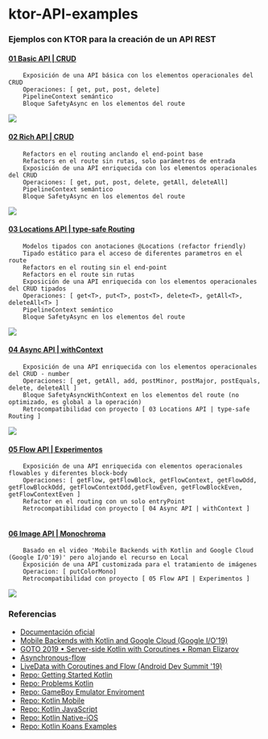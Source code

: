# ktor-API-examples

### Ejemplos con KTOR para la creación de un API REST


#### [01 Basic API | CRUD](https://github.com/vicboma1/ktor-API-examples/tree/master/01-basic-api) 
```
    Exposición de una API básica con los elementos operacionales del CRUD
    Operaciones: [ get, put, post, delete]
    PipelineContext semántico
    Bloque SafetyAsync en los elementos del route
```
![](https://github.com/vicboma1/ktor-API-examples/blob/master/00-assets/01-basic-api.png)


#### [02 Rich API | CRUD](https://github.com/vicboma1/ktor-API-examples/tree/master/02-rich-api)
```
    Refactors en el routing anclando el end-point base
    Refactors en el route sin rutas, solo parámetros de entrada
    Exposición de una API enriquecida con los elementos operacionales del CRUD
    Operaciones: [ get, put, post, delete, getAll, deleteAll]
    PipelineContext semántico
    Bloque SafetyAsync en los elementos del route
```
![](https://github.com/vicboma1/ktor-API-examples/blob/master/00-assets/02-rich-api.png)


#### [03 Locations API | type-safe Routing](https://github.com/vicboma1/ktor-API-examples/tree/master/03-locations-api)
```
    Modelos tipados con anotaciones @Locations (refactor friendly)
    Tipado estático para el acceso de diferentes parametros en el route
    Refactors en el routing sin el end-point
    Refactors en el route sin rutas
    Exposición de una API enriquecida con los elementos operacionales del CRUD tipados
    Operaciones: [ get<T>, put<T>, post<T>, delete<T>, getAll<T>, deleteAll<T> ]
    PipelineContext semántico
    Bloque SafetyAsync en los elementos del route
```
![](https://github.com/vicboma1/ktor-API-examples/blob/master/00-assets/03-location-api.png)


#### [04 Async API | withContext](https://github.com/vicboma1/ktor-API-examples/tree/master/04-async-api)
```
    Exposición de una API enriquecida con los elementos operacionales del CRUD - number
    Operaciones: [ get, getAll, add, postMinor, postMajor, postEquals, delete, deleteAll ]
    Bloque SafetyAsyncWithContext en los elementos del route (no optimizado, es global a la operación)
    Retrocompatibilidad con proyecto [ 03 Locations API | type-safe Routing ]
```
![](https://github.com/vicboma1/ktor-API-examples/blob/master/00-assets/04-async-api.png)

#### [05 Flow API | Experimentos](https://github.com/vicboma1/ktor-API-examples/tree/master/05-flow-api)
```
    Exposición de una API enriquecida con elementos operacionales flowables y diferentes block-body
    Operaciones: [ getFlow, getFlowBlock, getFlowContext, getFlowOdd, getFlowBlockOdd, getFlowContextOdd,getFlowEven, getFlowBlockEven, getFlowContextEven ]
    Refactor en el routing con un solo entryPoint 
    Retrocompatibilidad con proyecto [ 04 Async API | withContext ]
```
![]()

#### [06 Image API | Monochroma ]()
```
    Basado en el video 'Mobile Backends with Kotlin and Google Cloud (Google I/O'19)' pero alojando el recurso en Local
    Exposición de una API customizada para el tratamiento de imágenes
    Operacion: [ putColorMono] 
    Retrocompatibilidad con proyecto [ 05 Flow API | Experimentos ]
```
![](https://github.com/vicboma1/ktor-API-examples/blob/master/00-assets/ApiRestImage.gif)

### Referencias 
*  [Documentación oficial](https://ktor.io/)
*  [Mobile Backends with Kotlin and Google Cloud (Google I/O'19)](https://youtu.be/zjWOMBdPbsI)
*  [GOTO 2019 • Server-side Kotlin with Coroutines • Roman Elizarov](https://www.youtube.com/watch?v=hQrFfwT1IMo)
*  [Asynchronous-flow](https://github.com/Kotlin/kotlinx.coroutines/blob/7f0da424ed98e3a30e0a7ca2daff33f9a9cdbf0c/docs/flow.md#asynchronous-flow)
*  [LiveData with Coroutines and Flow (Android Dev Summit '19)](https://www.youtube.com/watch?v=B8ppnjGPAGE)
*  [Repo: Getting Started Kotlin](https://github.com/vicboma1/GettingStartedKotlin)    
*  [Repo: Problems Kotlin](https://github.com/vicboma1/Kotlin-Examples-Problems/blob/master/README.md)    
*  [Repo: GameBoy Emulator Enviroment](https://github.com/vicboma1/GameBoyEmulatorEnvironment)    
*  [Repo: Kotlin Mobile](https://github.com/vicboma1/KotlinMobilePoC_MasterUV2018)    
*  [Repo: Kotlin JavaScript](https://github.com/vicboma1/kotlinJavaScript)   
*  [Repo: Kotlin Native-iOS](https://github.com/vicboma1/Kotlin-Native-iOS-ConsoleAsync)   
*  [Repo: Kotlin Koans Examples](https://github.com/vicboma1/Kotlin-Koans)   
